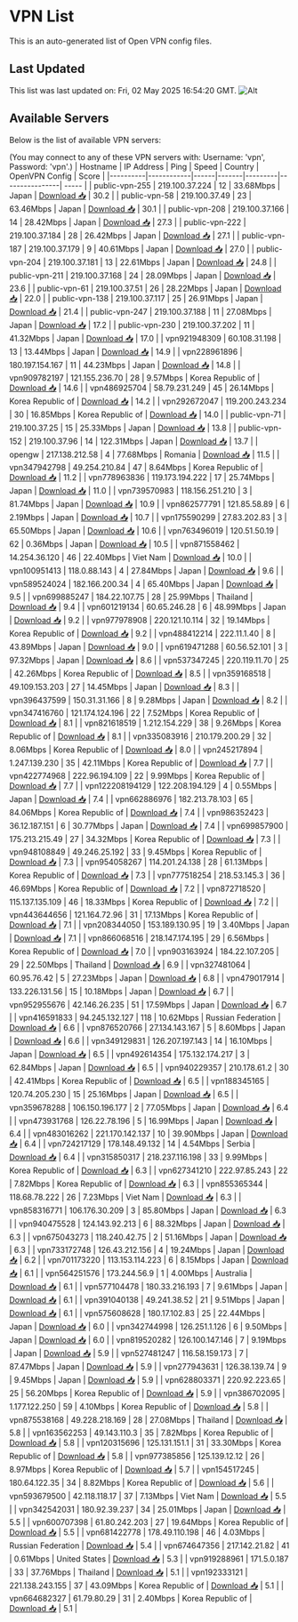 # VPN List

This is an auto-generated list of Open VPN config files.

## Last Updated

This list was last updated on: Fri, 02 May 2025 16:54:20 GMT.
![Alt](https://repobeats.axiom.co/api/embed/186b98318ef1479477931607c1ad7d823f12451f.svg "Repobeats analytics image")

## Available Servers

Below is the list of available VPN servers:

(You may connect to any of these VPN servers with: Username: 'vpn', Password: 'vpn'.)
| Hostname | IP Address | Ping | Speed | Country | OpenVPN Config | Score |
|----------|------------|------|-------|---------|----------------| ----- |
| public-vpn-255 | 219.100.37.224 | 12 | 33.68Mbps | Japan | [Download 📥](./configs/server_0_JP.ovpn) | 30.2 |
| public-vpn-58 | 219.100.37.49 | 23 | 63.46Mbps | Japan | [Download 📥](./configs/server_1_JP.ovpn) | 30.1 |
| public-vpn-208 | 219.100.37.166 | 14 | 28.42Mbps | Japan | [Download 📥](./configs/server_2_JP.ovpn) | 27.3 |
| public-vpn-222 | 219.100.37.184 | 28 | 26.42Mbps | Japan | [Download 📥](./configs/server_3_JP.ovpn) | 27.1 |
| public-vpn-187 | 219.100.37.179 | 9 | 40.61Mbps | Japan | [Download 📥](./configs/server_4_JP.ovpn) | 27.0 |
| public-vpn-204 | 219.100.37.181 | 13 | 22.61Mbps | Japan | [Download 📥](./configs/server_5_JP.ovpn) | 24.8 |
| public-vpn-211 | 219.100.37.168 | 24 | 28.09Mbps | Japan | [Download 📥](./configs/server_6_JP.ovpn) | 23.6 |
| public-vpn-61 | 219.100.37.51 | 26 | 28.22Mbps | Japan | [Download 📥](./configs/server_7_JP.ovpn) | 22.0 |
| public-vpn-138 | 219.100.37.117 | 25 | 26.91Mbps | Japan | [Download 📥](./configs/server_8_JP.ovpn) | 21.4 |
| public-vpn-247 | 219.100.37.188 | 11 | 27.08Mbps | Japan | [Download 📥](./configs/server_9_JP.ovpn) | 17.2 |
| public-vpn-230 | 219.100.37.202 | 11 | 41.32Mbps | Japan | [Download 📥](./configs/server_10_JP.ovpn) | 17.0 |
| vpn921948309 | 60.108.31.198 | 13 | 13.44Mbps | Japan | [Download 📥](./configs/server_11_JP.ovpn) | 14.9 |
| vpn228961896 | 180.197.154.167 | 11 | 44.23Mbps | Japan | [Download 📥](./configs/server_12_JP.ovpn) | 14.8 |
| vpn909782197 | 121.155.236.70 | 28 | 9.57Mbps | Korea Republic of | [Download 📥](./configs/server_13_KR.ovpn) | 14.6 |
| vpn486925704 | 58.79.231.249 | 45 | 26.14Mbps | Korea Republic of | [Download 📥](./configs/server_14_KR.ovpn) | 14.2 |
| vpn292672047 | 119.200.243.234 | 30 | 16.85Mbps | Korea Republic of | [Download 📥](./configs/server_15_KR.ovpn) | 14.0 |
| public-vpn-71 | 219.100.37.25 | 15 | 25.33Mbps | Japan | [Download 📥](./configs/server_16_JP.ovpn) | 13.8 |
| public-vpn-152 | 219.100.37.96 | 14 | 122.31Mbps | Japan | [Download 📥](./configs/server_17_JP.ovpn) | 13.7 |
| opengw | 217.138.212.58 | 4 | 77.68Mbps | Romania | [Download 📥](./configs/server_18_RO.ovpn) | 11.5 |
| vpn347942798 | 49.254.210.84 | 47 | 8.64Mbps | Korea Republic of | [Download 📥](./configs/server_19_KR.ovpn) | 11.2 |
| vpn778963836 | 119.173.194.222 | 17 | 25.74Mbps | Japan | [Download 📥](./configs/server_20_JP.ovpn) | 11.0 |
| vpn739570983 | 118.156.251.210 | 3 | 81.74Mbps | Japan | [Download 📥](./configs/server_21_JP.ovpn) | 10.9 |
| vpn862577791 | 121.85.58.89 | 6 | 2.19Mbps | Japan | [Download 📥](./configs/server_22_JP.ovpn) | 10.7 |
| vpn175590299 | 27.83.202.83 | 3 | 65.50Mbps | Japan | [Download 📥](./configs/server_23_JP.ovpn) | 10.6 |
| vpn763496019 | 120.51.50.19 | 62 | 0.36Mbps | Japan | [Download 📥](./configs/server_24_JP.ovpn) | 10.5 |
| vpn871558462 | 14.254.36.120 | 46 | 22.40Mbps | Viet Nam | [Download 📥](./configs/server_25_VN.ovpn) | 10.0 |
| vpn100951413 | 118.0.88.143 | 4 | 27.84Mbps | Japan | [Download 📥](./configs/server_26_JP.ovpn) | 9.6 |
| vpn589524024 | 182.166.200.34 | 4 | 65.40Mbps | Japan | [Download 📥](./configs/server_27_JP.ovpn) | 9.5 |
| vpn699885247 | 184.22.107.75 | 28 | 25.99Mbps | Thailand | [Download 📥](./configs/server_28_TH.ovpn) | 9.4 |
| vpn601219134 | 60.65.246.28 | 6 | 48.99Mbps | Japan | [Download 📥](./configs/server_29_JP.ovpn) | 9.2 |
| vpn977978908 | 220.121.10.114 | 32 | 19.14Mbps | Korea Republic of | [Download 📥](./configs/server_30_KR.ovpn) | 9.2 |
| vpn488412214 | 222.11.1.40 | 8 | 43.89Mbps | Japan | [Download 📥](./configs/server_31_JP.ovpn) | 9.0 |
| vpn619471288 | 60.56.52.101 | 3 | 97.32Mbps | Japan | [Download 📥](./configs/server_32_JP.ovpn) | 8.6 |
| vpn537347245 | 220.119.11.70 | 25 | 42.26Mbps | Korea Republic of | [Download 📥](./configs/server_33_KR.ovpn) | 8.5 |
| vpn359168518 | 49.109.153.203 | 27 | 14.45Mbps | Japan | [Download 📥](./configs/server_34_JP.ovpn) | 8.3 |
| vpn396437599 | 150.31.31.166 | 8 | 9.28Mbps | Japan | [Download 📥](./configs/server_35_JP.ovpn) | 8.2 |
| vpn347416760 | 121.174.124.196 | 22 | 7.52Mbps | Korea Republic of | [Download 📥](./configs/server_36_KR.ovpn) | 8.1 |
| vpn821618519 | 1.212.154.229 | 38 | 9.26Mbps | Korea Republic of | [Download 📥](./configs/server_37_KR.ovpn) | 8.1 |
| vpn335083916 | 210.179.200.29 | 32 | 8.06Mbps | Korea Republic of | [Download 📥](./configs/server_38_KR.ovpn) | 8.0 |
| vpn245217894 | 1.247.139.230 | 35 | 42.11Mbps | Korea Republic of | [Download 📥](./configs/server_39_KR.ovpn) | 7.7 |
| vpn422774968 | 222.96.194.109 | 22 | 9.99Mbps | Korea Republic of | [Download 📥](./configs/server_40_KR.ovpn) | 7.7 |
| vpn122208194129 | 122.208.194.129 | 4 | 0.55Mbps | Japan | [Download 📥](./configs/server_41_JP.ovpn) | 7.4 |
| vpn662886976 | 182.213.78.103 | 65 | 84.06Mbps | Korea Republic of | [Download 📥](./configs/server_42_KR.ovpn) | 7.4 |
| vpn986352423 | 36.12.187.151 | 6 | 30.77Mbps | Japan | [Download 📥](./configs/server_43_JP.ovpn) | 7.4 |
| vpn699857900 | 175.213.215.49 | 27 | 34.32Mbps | Korea Republic of | [Download 📥](./configs/server_44_KR.ovpn) | 7.3 |
| vpn948108849 | 49.246.25.192 | 33 | 9.45Mbps | Korea Republic of | [Download 📥](./configs/server_45_KR.ovpn) | 7.3 |
| vpn954058267 | 114.201.24.138 | 28 | 61.13Mbps | Korea Republic of | [Download 📥](./configs/server_46_KR.ovpn) | 7.3 |
| vpn777518254 | 218.53.145.3 | 36 | 46.69Mbps | Korea Republic of | [Download 📥](./configs/server_47_KR.ovpn) | 7.2 |
| vpn872718520 | 115.137.135.109 | 46 | 18.33Mbps | Korea Republic of | [Download 📥](./configs/server_48_KR.ovpn) | 7.2 |
| vpn443644656 | 121.164.72.96 | 31 | 17.13Mbps | Korea Republic of | [Download 📥](./configs/server_49_KR.ovpn) | 7.1 |
| vpn208344050 | 153.189.130.95 | 19 | 3.40Mbps | Japan | [Download 📥](./configs/server_50_JP.ovpn) | 7.1 |
| vpn866068516 | 218.147.174.195 | 29 | 6.56Mbps | Korea Republic of | [Download 📥](./configs/server_51_KR.ovpn) | 7.0 |
| vpn903163924 | 184.22.107.205 | 29 | 22.50Mbps | Thailand | [Download 📥](./configs/server_52_TH.ovpn) | 6.9 |
| vpn327481064 | 60.95.76.42 | 5 | 27.23Mbps | Japan | [Download 📥](./configs/server_53_JP.ovpn) | 6.8 |
| vpn479017914 | 133.226.131.56 | 15 | 10.18Mbps | Japan | [Download 📥](./configs/server_54_JP.ovpn) | 6.7 |
| vpn952955676 | 42.146.26.235 | 51 | 17.59Mbps | Japan | [Download 📥](./configs/server_55_JP.ovpn) | 6.7 |
| vpn416591833 | 94.245.132.127 | 118 | 10.62Mbps | Russian Federation | [Download 📥](./configs/server_56_RU.ovpn) | 6.6 |
| vpn876520766 | 27.134.143.167 | 5 | 8.60Mbps | Japan | [Download 📥](./configs/server_57_JP.ovpn) | 6.6 |
| vpn349129831 | 126.207.197.143 | 14 | 16.10Mbps | Japan | [Download 📥](./configs/server_58_JP.ovpn) | 6.5 |
| vpn492614354 | 175.132.174.217 | 3 | 62.84Mbps | Japan | [Download 📥](./configs/server_59_JP.ovpn) | 6.5 |
| vpn940229357 | 210.178.61.2 | 30 | 42.41Mbps | Korea Republic of | [Download 📥](./configs/server_60_KR.ovpn) | 6.5 |
| vpn188345165 | 120.74.205.230 | 15 | 25.16Mbps | Japan | [Download 📥](./configs/server_61_JP.ovpn) | 6.5 |
| vpn359678288 | 106.150.196.177 | 2 | 77.05Mbps | Japan | [Download 📥](./configs/server_62_JP.ovpn) | 6.4 |
| vpn473931768 | 126.22.78.196 | 5 | 16.99Mbps | Japan | [Download 📥](./configs/server_63_JP.ovpn) | 6.4 |
| vpn483016262 | 221.170.142.137 | 10 | 39.90Mbps | Japan | [Download 📥](./configs/server_64_JP.ovpn) | 6.4 |
| vpn724217129 | 178.148.49.132 | 14 | 4.54Mbps | Serbia | [Download 📥](./configs/server_65_RS.ovpn) | 6.4 |
| vpn315850317 | 218.237.116.198 | 33 | 9.99Mbps | Korea Republic of | [Download 📥](./configs/server_66_KR.ovpn) | 6.3 |
| vpn627341210 | 222.97.85.243 | 22 | 7.82Mbps | Korea Republic of | [Download 📥](./configs/server_67_KR.ovpn) | 6.3 |
| vpn855365344 | 118.68.78.222 | 26 | 7.23Mbps | Viet Nam | [Download 📥](./configs/server_68_VN.ovpn) | 6.3 |
| vpn858316771 | 106.176.30.209 | 3 | 85.80Mbps | Japan | [Download 📥](./configs/server_69_JP.ovpn) | 6.3 |
| vpn940475528 | 124.143.92.213 | 6 | 88.32Mbps | Japan | [Download 📥](./configs/server_70_JP.ovpn) | 6.3 |
| vpn675043273 | 118.240.42.75 | 2 | 51.16Mbps | Japan | [Download 📥](./configs/server_71_JP.ovpn) | 6.3 |
| vpn733172748 | 126.43.212.156 | 4 | 19.24Mbps | Japan | [Download 📥](./configs/server_72_JP.ovpn) | 6.2 |
| vpn701173220 | 113.153.114.223 | 6 | 8.15Mbps | Japan | [Download 📥](./configs/server_73_JP.ovpn) | 6.1 |
| vpn564251576 | 173.244.56.9 | 1 | 4.00Mbps | Australia | [Download 📥](./configs/server_74_AU.ovpn) | 6.1 |
| vpn577104478 | 180.33.216.193 | 7 | 9.61Mbps | Japan | [Download 📥](./configs/server_75_JP.ovpn) | 6.1 |
| vpn391040138 | 49.241.38.52 | 21 | 9.51Mbps | Japan | [Download 📥](./configs/server_76_JP.ovpn) | 6.1 |
| vpn575608628 | 180.17.102.83 | 25 | 22.44Mbps | Japan | [Download 📥](./configs/server_77_JP.ovpn) | 6.0 |
| vpn342744998 | 126.251.1.126 | 6 | 9.50Mbps | Japan | [Download 📥](./configs/server_78_JP.ovpn) | 6.0 |
| vpn819520282 | 126.100.147.146 | 7 | 9.19Mbps | Japan | [Download 📥](./configs/server_79_JP.ovpn) | 5.9 |
| vpn527481247 | 116.58.159.173 | 7 | 87.47Mbps | Japan | [Download 📥](./configs/server_80_JP.ovpn) | 5.9 |
| vpn277943631 | 126.38.139.74 | 9 | 9.45Mbps | Japan | [Download 📥](./configs/server_81_JP.ovpn) | 5.9 |
| vpn628803371 | 220.92.223.65 | 25 | 56.20Mbps | Korea Republic of | [Download 📥](./configs/server_82_KR.ovpn) | 5.9 |
| vpn386702095 | 1.177.122.250 | 59 | 4.10Mbps | Korea Republic of | [Download 📥](./configs/server_83_KR.ovpn) | 5.8 |
| vpn875538168 | 49.228.218.169 | 28 | 27.08Mbps | Thailand | [Download 📥](./configs/server_84_TH.ovpn) | 5.8 |
| vpn163562253 | 49.143.110.3 | 35 | 7.82Mbps | Korea Republic of | [Download 📥](./configs/server_85_KR.ovpn) | 5.8 |
| vpn120315696 | 125.131.151.1 | 31 | 33.30Mbps | Korea Republic of | [Download 📥](./configs/server_86_KR.ovpn) | 5.8 |
| vpn977385856 | 125.139.12.12 | 26 | 8.97Mbps | Korea Republic of | [Download 📥](./configs/server_87_KR.ovpn) | 5.7 |
| vpn154517245 | 180.64.122.35 | 34 | 8.82Mbps | Korea Republic of | [Download 📥](./configs/server_88_KR.ovpn) | 5.6 |
| vpn593679500 | 42.118.118.17 | 37 | 7.13Mbps | Viet Nam | [Download 📥](./configs/server_89_VN.ovpn) | 5.5 |
| vpn342542031 | 180.92.39.237 | 34 | 25.01Mbps | Japan | [Download 📥](./configs/server_90_JP.ovpn) | 5.5 |
| vpn600707398 | 61.80.242.203 | 27 | 19.64Mbps | Korea Republic of | [Download 📥](./configs/server_91_KR.ovpn) | 5.5 |
| vpn681422778 | 178.49.110.198 | 46 | 4.03Mbps | Russian Federation | [Download 📥](./configs/server_92_RU.ovpn) | 5.4 |
| vpn674647356 | 217.142.21.82 | 41 | 0.61Mbps | United States | [Download 📥](./configs/server_93_US.ovpn) | 5.3 |
| vpn919288961 | 171.5.0.187 | 33 | 37.76Mbps | Thailand | [Download 📥](./configs/server_94_TH.ovpn) | 5.1 |
| vpn192333121 | 221.138.243.155 | 37 | 43.09Mbps | Korea Republic of | [Download 📥](./configs/server_95_KR.ovpn) | 5.1 |
| vpn664682327 | 61.79.80.29 | 31 | 2.40Mbps | Korea Republic of | [Download 📥](./configs/server_96_KR.ovpn) | 5.1 |
